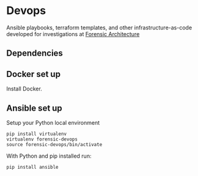 # Devops

Ansible playbooks, terraform templates, and other infrastructure-as-code developed for investigations at [Forensic Architecture](https://forensic-architecture.org)

## Dependencies

## Docker set up

Install Docker.

## Ansible set up

Setup your Python local environment

```
pip install virtualenv
virtualenv forensic-devops
source forensic-devops/bin/activate
```

With Python and pip installed run:

```
pip install ansible
```
